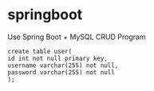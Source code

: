 # springboot
Use Spring Boot + MySQL CRUD Program

```
create table user(
id int not null primary key,
username varchar(255) not null,
password varchar(255) not null
);
```

